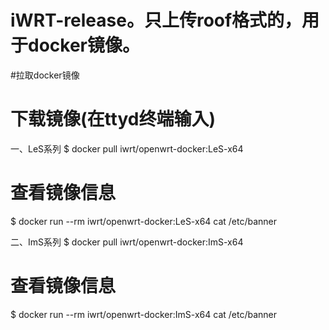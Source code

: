 # iWRT-release。只上传roof格式的，用于docker镜像。
#拉取docker镜像
# 下载镜像(在ttyd终端输入)
一、LeS系列
$ docker pull iwrt/openwrt-docker:LeS-x64
# 查看镜像信息
$ docker run --rm iwrt/openwrt-docker:LeS-x64 cat /etc/banner

二、ImS系列
$ docker pull iwrt/openwrt-docker:ImS-x64
# 查看镜像信息
$ docker run --rm iwrt/openwrt-docker:ImS-x64 cat /etc/banner
